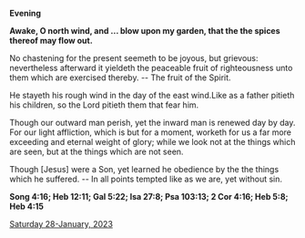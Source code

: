 **Evening**

**Awake, O north wind, and ... blow upon my garden, that the the spices thereof may flow out.**
 
No chastening for the present seemeth to be joyous, but grievous: nevertheless afterward it yieldeth the peaceable fruit of righteousness unto them which are exercised thereby. -- The fruit of the Spirit.
 
He stayeth his rough wind in the day of the east wind.Like as a father pitieth his children, so the Lord pitieth them that fear him.
 
Though our outward man perish, yet the inward man is renewed day by day. For our light affliction, which is but for a moment, worketh for us a far more exceeding and eternal weight of glory; while we look not at the things which are seen, but at the things which are not seen.
 
Though [Jesus] were a Son, yet learned he obedience by the the things which he suffered. -- In all points tempted like as we are, yet without sin.  

**Song 4:16; Heb 12:11; Gal 5:22; Isa 27:8; Psa 103:13; 2 Cor 4:16; Heb 5:8; Heb 4:15**

[Saturday 28-January, 2023](https://t.me/daily_light)
